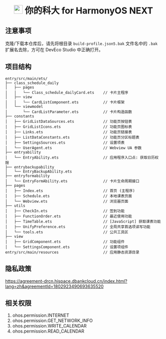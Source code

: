 
<div align="center">

# <image src="AppScope/resources/base/media/icon_round.png" height="28" width="28"/> 你的科大 for HarmonyOS NEXT

</div>

## 注意事项

克隆/下载本仓库后，请先将根目录 `build-profile.json5.bak` 文件名中的 `.bak` 扩展名去除，方可在 DevEco Studio 中正确打开。

## 项目结构

```
entry/src/main/ets/
├── class_schedule_daily
│   ├── pages
│   │   └── Class_schedule_dailyCard.ets    // 卡片主程序
│   ├── view
│   │   └── CardListComponent.ets           // 卡片框架
│   └── viewmodel
│       └── CardListParameter.ets           // 卡片构造函数
├── constants
│   ├── GridListDataSources.ets             // 功能页按钮表
│   ├── GridListIcons.ets                   // 功能页图标表
│   ├── Links.ets                           // 功能页链接表
│   ├── ListDataConstants.ets               // 功能页分区标题表
│   ├── SettingsSources.ets                 // 设置项表
│   └── UserAgent.ets                       // Webview UA 参数
├── entryability
│   └── EntryAbility.ets                    // 应用程序入口点: 获取日历权限
├── entrybackupability
│   └── EntryBackupAbility.ets
├── entryformability
│   └── EntryFormAbility.ets                // 卡片生命周期接口
├── pages
│   ├── Index.ets                           // 首页 (主程序)
│   ├── Schedule.ets                        // 本地课表页面
│   └── Webview.ets                         // 浏览器页面
├── utils
│   ├── CheckIn.ets                         // 签到功能
│   ├── FunctionOrder.ets                   // 最近使用功能
│   ├── TimeTable.ets                       // [JavaScript] 获取课表功能
│   ├── UnifyPreference.ets                 // 全局共享首选项读写功能
│   └── tools.ets                           // 公共工具区
├── view
│   ├── GridComponent.ets                   // 功能组件
│   └── SettingsComponent.ets               // 设置项组件
entry/src/main/resources                    // 应用静态资源目录
```

## 隐私政策

https://agreement-drcn.hispace.dbankcloud.cn/index.html?lang=zh&agreementId=1802923490693635520

## 相关权限

1. ohos.permission.INTERNET
2. ohos.permission.GET_NETWORK_INFO
3. ohos.permission.WRITE_CALENDAR
4. ohos.permission.READ_CALENDAR